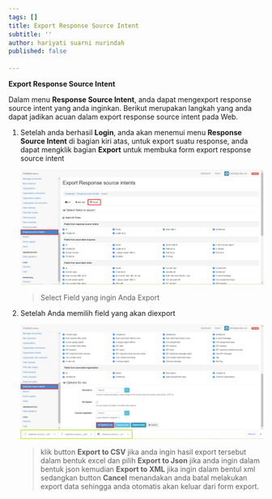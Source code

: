 ```yaml
---
tags: []
title: Export Response Source Intent
subtitle: ''
author: hariyati suarni nurindah
published: false

---
```

**Export Response Source Intent**

Dalam menu **Response Source Intent**, anda dapat mengexport response source intent yang anda inginkan. Berikut merupakan langkah yang anda dapat jadikan acuan dalam export response source intent pada Web.

1. Setelah anda berhasil **Login**, anda akan menemui menu **Response Source Intent** di bagian kiri atas, untuk export suatu response, anda dapat mengklik bagian **Export** untuk membuka form export response source intent

   ![](/uploads/responsesourceintents6.PNG)

   > Select Field yang ingin Anda Export
2. Setelah Anda memilih field yang akan diexport

   ![](/uploads/responsesourceintents7.PNG)

   > klik button **Export to CSV** jika anda ingin hasil export tersebut dalam bentuk excel dan pilih **Export to Json** jika anda ingin dalam bentuk json kemudian **Export to XML** jika ingin dalam bentul xml sedangkan button **Cancel** menandakan anda batal melakukan export data sehingga anda otomatis akan keluar dari form export.